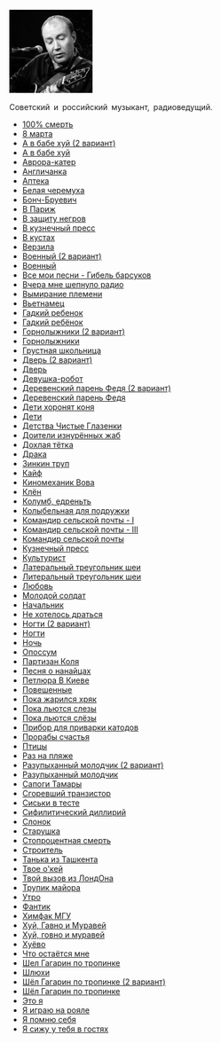 ![](laertskij_aleksandr.jpg)

Советский и российский музыкант, радиоведущий.

* [100% смерть](100%%20смерть)
* [8 марта](8%20марта)
* [А в бабе хуй (2 вариант)](А%20в%20бабе%20хуй%20(2%20вариант))
* [А в бабе хуй](А%20в%20бабе%20хуй)
* [Аврора-катер](Аврора-катер)
* [Англичанка](Англичанка)
* [Аптека](Аптека)
* [Белая черемуха](Белая%20черемуха)
* [Бонч-Бруевич](Бонч-Бруевич)
* [В Париж](В%20Париж)
* [В защиту негров](В%20защиту%20негров)
* [В кузнечный пресс](В%20кузнечный%20пресс)
* [В кустах](В%20кустах)
* [Верзила](Верзила)
* [Военный (2 вариант)](Военный%20(2%20вариант))
* [Военный](Военный)
* [Все мои песни - Гибель барсуков](Все%20мои%20песни%20-%20Гибель%20барсуков)
* [Вчера мне шепнуло радио](Вчера%20мне%20шепнуло%20радио)
* [Вымирание племени](Вымирание%20племени)
* [Вьетнамец](Вьетнамец)
* [Гадкий ребенок](Гадкий%20ребенок)
* [Гадкий ребёнок](Гадкий%20ребёнок)
* [Горнолыжники (2 вариант)](Горнолыжники%20(2%20вариант))
* [Горнолыжники](Горнолыжники)
* [Грустная школьница](Грустная%20школьница)
* [Дверь (2 вариант)](Дверь%20(2%20вариант))
* [Дверь](Дверь)
* [Девушка-робот](Девушка-робот)
* [Деревенский парень Федя (2 вариант)](Деревенский%20парень%20Федя%20(2%20вариант))
* [Деревенский парень Федя](Деревенский%20парень%20Федя)
* [Дети хоронят коня](Дети%20хоронят%20коня)
* [Дети](Дети)
* [Детства Чистые Глазенки](Детства%20Чистые%20Глазенки)
* [Доители изнурённых жаб](Доители%20изнурённых%20жаб)
* [Дохлая тётка](Дохлая%20тётка)
* [Драка](Драка)
* [Зинкин труп](Зинкин%20труп)
* [Кайф](Кайф)
* [Киномеханик Вова](Киномеханик%20Вова)
* [Клён](Клён)
* [Колумб, едреньть](Колумб,%20едреньть)
* [Колыбельная для подружки](Колыбельная%20для%20подружки)
* [Командир сельской почты - I](Командир%20сельской%20почты%20-%20I)
* [Командир сельской почты - III](Командир%20сельской%20почты%20-%20III)
* [Командир сельской почты](Командир%20сельской%20почты)
* [Кузнечный пресс](Кузнечный%20пресс)
* [Культурист](Культурист)
* [Латеральный треугольник шеи](Латеральный%20треугольник%20шеи)
* [Литеральный треугольник шеи](Литеральный%20треугольник%20шеи)
* [Любовь](Любовь)
* [Молодой солдат](Молодой%20солдат)
* [Начальник](Начальник)
* [Не хотелось драться](Не%20хотелось%20драться)
* [Ногти (2 вариант)](Ногти%20(2%20вариант))
* [Ногти](Ногти)
* [Ночь](Ночь)
* [Опоссум](Опоссум)
* [Партизан Коля](Партизан%20Коля)
* [Песня о нанайцах](Песня%20о%20нанайцах)
* [Петлюра В Киеве](Петлюра%20В%20Киеве)
* [Повешенные](Повешенные)
* [Пока жарился хряк](Пока%20жарился%20хряк)
* [Пока льются слезы](Пока%20льются%20слезы)
* [Пока льются слёзы](Пока%20льются%20слёзы)
* [Прибор для приварки катодов](Прибор%20для%20приварки%20катодов)
* [Прорабы счастья](Прорабы%20счастья)
* [Птицы](Птицы)
* [Раз на пляже](Раз%20на%20пляже)
* [Разупыханный молодчик (2 вариант)](Разупыханный%20молодчик%20(2%20вариант))
* [Разупыханный молодчик](Разупыханный%20молодчик)
* [Сапоги Тамары](Сапоги%20Тамары)
* [Сгоревший транзистор](Сгоревший%20транзистор)
* [Сиськи в тесте](Сиськи%20в%20тесте)
* [Сифилитический диллирий](Сифилитический%20диллирий)
* [Слонок](Слонок)
* [Старушка](Старушка)
* [Стопроцентная смерть](Стопроцентная%20смерть)
* [Строитель](Строитель)
* [Танька из Ташкента](Танька%20из%20Ташкента)
* [Твое о'кей](Твое%20о'кей)
* [Твой вызов из ЛондОна](Твой%20вызов%20из%20ЛондОна)
* [Трупик майора](Трупик%20майора)
* [Утро](Утро)
* [Фантик](Фантик)
* [Химфак МГУ](Химфак%20МГУ)
* [Хуй, Гавно и Муравей](Хуй,%20Гавно%20и%20Муравей)
* [Хуй, говно и муравей](Хуй,%20говно%20и%20муравей)
* [Хуёво](Хуёво)
* [Что остаётся мне](Что%20остаётся%20мне)
* [Шел Гагарин по тропинке](Шел%20Гагарин%20по%20тропинке)
* [Шлюхи](Шлюхи)
* [Шёл Гагарин по тропинке (2 вариант)](Шёл%20Гагарин%20по%20тропинке%20(2%20вариант))
* [Шёл Гагарин по тропинке](Шёл%20Гагарин%20по%20тропинке)
* [Это я](Это%20я)
* [Я играю на рояле](Я%20играю%20на%20рояле)
* [Я помню себя](Я%20помню%20себя)
* [Я сижу у тебя в гостях](Я%20сижу%20у%20тебя%20в%20гостях)